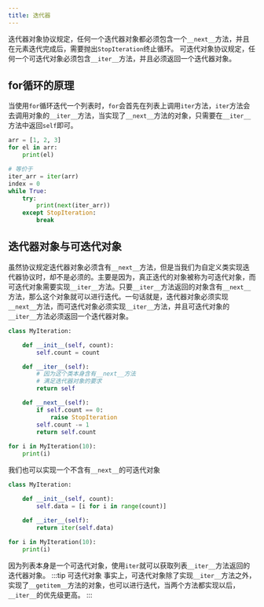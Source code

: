 ```yaml
---
title: 迭代器
---
```


迭代器对象协议规定，任何一个迭代器对象都必须包含一个`__next__`方法，并且在元素迭代完成后，需要抛出`StopIteration`终止循环。
可迭代对象协议规定，任何一个可迭代对象必须包含`__iter__`方法，并且必须返回一个迭代器对象。
## for循环的原理
当使用`for`循环迭代一个列表时，`for`会首先在列表上调用`iter`方法，`iter`方法会去调用对象的`__iter__`方法，当实现了`__next__`方法的对象，只需要在`__iter__`方法中返回`self`即可。
```python
arr = [1, 2, 3]
for el in arr:
    print(el)

# 等价于
iter_arr = iter(arr)
index = 0
while True:
    try:
        print(next(iter_arr))
    except StopIteration:
        break
```
## 迭代器对象与可迭代对象
虽然协议规定迭代器对象必须含有`__next__`方法，但是当我们为自定义类实现迭代器协议时，却不是必须的。主要是因为，真正迭代的对象被称为可迭代对象，而可迭代对象需要实现`__iter__`方法。只要`__iter__`方法返回的对象含有`__next__`方法，那么这个对象就可以进行迭代。一句话就是，迭代器对象必须实现`__next__`方法，而可迭代对象必须实现`__iter__`方法，并且可迭代对象的`__iter__`方法必须返回一个迭代器对象。
```python
class MyIteration:

    def __init__(self, count):
        self.count = count

    def __iter__(self):
        # 因为这个类本身含有__next__方法
        # 满足迭代器对象的要求
        return self

    def __next__(self):
        if self.count == 0:
            raise StopIteration
        self.count -= 1
        return self.count
    
for i in MyIteration(10):
    print(i)
```
我们也可以实现一个不含有`__next__`的可迭代对象
```python
class MyIteration:

    def __init__(self, count):
        self.data = [i for i in range(count)]

    def __iter__(self):
        return iter(self.data)
    
for i in MyIteration(10):
    print(i)
```
因为列表本身是一个可迭代对象，使用`iter`就可以获取列表`__iter__`方法返回的迭代器对象。
:::tip 可迭代对象
事实上，可迭代对象除了实现`__iter__`方法之外，实现了`__getitem__`方法的对象，也可以进行迭代，当两个方法都实现以后，`__iter__`的优先级更高。
:::

